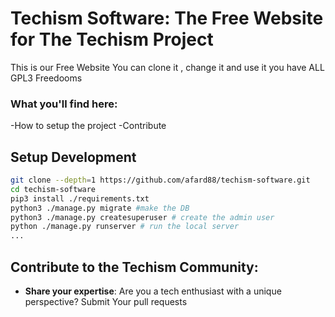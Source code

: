 # Techism Software: The Free Website for The Techism Project

This is our Free Website 
You can clone it , change it and use it you have ALL GPL3 Freedooms 

### What you'll find here:

-How to setup the project
-Contribute 

## Setup Development
```bash
git clone --depth=1 https://github.com/afard88/techism-software.git
cd techism-software
pip3 install ./requirements.txt
python3 ./manage.py migrate #make the DB
python3 ./manage.py createsuperuser # create the admin user
python ./manage.py runserver # run the local server
...
```

## Contribute to the Techism Community:

- **Share your expertise**: Are you a tech enthusiast with a unique perspective? Submit Your pull requests 
